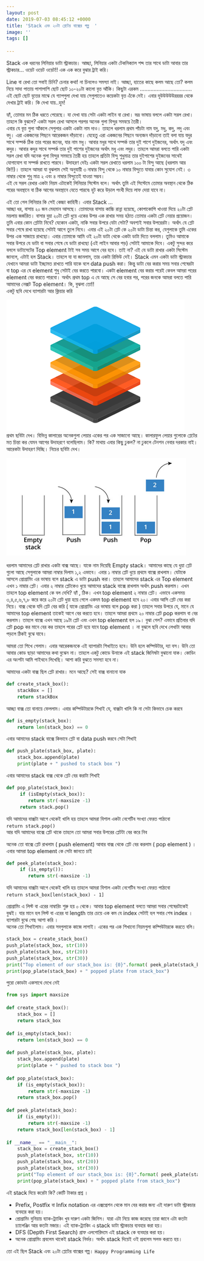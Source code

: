 ```yaml
---
layout: post
date: 2019-07-03 08:45:12 +0000
title: 'Stack এবং ২০টা প্লেটের বাক্সের গল্প  '
image: ''
tags: []

---
```

Stack এক ধরনের লিনিয়ার ডাটা স্ট্রাকচার। আচ্ছা, লিনিয়ার একটা টেকনিক্যাল শব্দ তার সাথে ডাটা আবার তার স্ট্রাকচার... ওয়েট ওয়েট ওয়েট!! এক এক করে বুঝার ট্রাই করি।

Line বা রেখা তো সবাই চিনি? চেনার কথা! না চিনলেও সমস্যা নাই। আচ্ছা, হাতের কাছে কলম আছে তো? কলম নিয়ে সাদা পাতায় পাশাপাশি ছোট ছোট ১০-২০টা কালো বৃত্ত আঁকি। কিছুটা এরকম ..................................  
এই ছোট ছোট বৃত্তের মাঝে যে গ্যাপগুলা দেখা যায় সেগুলাতেও কয়েকটা বৃত্ত এঁকে দেই। এবার দূউউউউউরররর থেকে দেখার ট্রাই করি। কি দেখা যায়..হুম!

হ্যাঁ, তোমার মন ঠিক ধরতে পেরেছে। যা দেখা যায় সেটা একটা লাইন বা রেখা। ভদ্র ভাষায় বললে একটা সরল রেখা। তাহলে কি বুঝলে? একটা সরল রেখা আসলে পরপর অনেক গুলা বিন্দুর সমন্বয়ে তৈরী।  
এবার যে বৃত্ত গুলা আঁকলে সেগুলার একটা একটা নাম দাও। তাহলে ধরলাম প্রথম পাঁচটা নাম যদু, মধু, কদু, লদু এবং বদু। এরা একজনের পিছনে আরেকজন দাঁড়ানো। যেহেতু এরা একজনের পিছনে অন্যজন দাঁড়ানো তাই বলা যায় যদুর সাথে সম্পর্ক ঠিক তার পরের জনের, যার নাম মধু। আবার মধুর সাথে সম্পর্ক তার দুই পাশে দুইজনের, অর্থাৎ যদু এবং কদুর। আবার কদুর সাথে সম্পর্ক তার দুই পাশের দুইজনের অর্থাৎ মধু এবং লদুর। তাহলে আমরা বলতে পারি একটা সরল রেখা যদি অনেক গুলা বিন্দুর সমন্বয়ে তৈরী হয় তাহলে প্রতিটা বিন্দু শুধুমাত্র তার দুইপাশের দুইজনের সাথেই যোগাযোগ বা সম্পর্ক রাখতে পারবে। উদাহরণ দেইঃ একটা সরল রেখাতে ধরলাম ১০০ টা বিন্দু আছে (ধরলাম আর কি!!)। তাহলে আমরা যা বুঝলাম সেই অনুযায়ী ৩ নাম্বার বিন্দু থেকে ১০ নাম্বার বিন্দুতে যাবার কোন সুযোগ নেই। ৩ নাম্বার থেকে শুধু মাত্র ২ এবং ৪ নাম্বার বিন্দুতেই যাওয়া সম্ভব।  
এই যে সরল রেখার একটা নিয়ম এটাকেই লিনিয়ার সিস্টেম বলে। অর্থাৎ তুমি এই সিস্টেমে তোমার অবস্থান থেকে ঠিক পরের অবস্থানে বা ঠিক আগের অবস্থানে যেতে পারবে৷ হুট করে উড়াল পংখী দিয়ে লাফ দেয়া যাবে না।

এই তো গেল লিনিয়ার কি সেই কেচ্চা কাহিনী। এবার Stack ...  
আচ্ছা ধর, বাসায় ২০ জন মেহমান আসছে। তোমাদের বাসায় কাচ্চি রান্না হয়েছে, কোপাকোপি খাওয়া দিয়ে ২০টা প্লেট ময়লায় জর্জরিত। বাসার বুয়া ২০টা প্লেট ধুয়ে একের উপর এক রাখার সময় হঠাত তোমার একটা প্লেট নেয়ার প্রয়োজন। তুমি এবার কোন প্লেটটা নিবে? যেকোন একটা, নাকি সবার উপরে যেটা সেটা? অবশ্যই সবার উপরেরটা। অর্থাৎ যে প্লেট সবার শেষে রাখা হয়েছে সেটাই আগে তুলে নিবে। এবার এই ২০টা প্লেট কে ২০টা ডাটা চিন্তা কর, যেগুলাকে তুমি একের উপর এক সাজায়ে রাখছো। এবার তোমাকে আমি ওই ২০টা ডাটা থেকে একটা ডাটা দিতে বললাম। তুমিও আমাকে সবার উপরে যে ডাটা বা সবার শেষে যে ডাটা রাখছো (এই লাইন আবার পড়) সেটাই আমাকে দিবে। একটু সুন্দর করে বললে ডাটাসেটের Top element টাই সব সময় আগে বের হবে। তাই না? এই যে ডাটা রাখার একটা সিস্টেম জানলে, এটাই হল Stack। তাহলে যা যা জানলাম, তার একটা রিভিউ দেই। Stack এমন একটা ডাটা স্ট্রাকচার যেখানে আমরা ডাটা ইচ্ছামত রাখতে পারি যাকে বলে data push করা। কিন্তু ডাটা বের করার সময় সবার শেষেরটা বা top এর যে element শুধু সেটাই বের করতে পারবো। একটা element বের করার পরেই কেবল আমরা পরের element বের করতে পারবো। অর্থাৎ প্রথম top এ যে আছে সে বের হবার পর, পরের জনকে আমরা বলতে পারি আমাদের নেক্সট Top element। কি, বুঝলা তো!!  
একটু ছবি দেখে ব্যাপারটা আর ক্লিয়ার করি

![](/uploads/stack.png)  
প্রথম ছবিটা দেখ। বিভিন্ন কালারের অনেকগুলা লেয়ার একের পর এক সাজানো আছে। কালারফুল লেয়ার গুলোকে প্লেটের মত চিন্তা কর যেমন আগের উদাহরণে বলেছিলাম। কি? মাথায় এবার কিছু ঢুকল? না ঢুকলে টেনশন নেবার দরকার নাই। আরেকটা উদাহরণ দিচ্ছি। নিচের ছবিটা দেখ।

![](/uploads/stack-top.jpg)

ধরলাম আমাদের প্লেট রাখার একটা বাক্স আছে। যাকে নাম দিয়েছি Empty stack। আমাদের কাছে যে ধুয়া প্লেট গুলো আছে সেগুলাকে আমরা নাম্বার দিলাম ১,২ এভাবে। এবার ১ নাম্বার প্লেট ধুয়ে প্রথমে বাক্সে রাখলাম। যেটাকে আসলে প্রোগ্রামিং এর ভাষায় বলে stack এ ডাটা push করা। তাহলে আমাদের stack এর Top element এখন ১ নাম্বার প্লেট। এবার ২ নাম্বার প্লেটকেও ধুয়ে আমাদের stack বাক্সে রাখলাম অর্থাৎ push করলাম। এখন তাহলে top element কে বল দেখি?  হ্যাঁ , ঠিক। এখন top element ২ নাম্বার প্লেট। এভাবে একসময় ৩,৪,৫,৬,৭,৮ করে করে ২০টা প্লেট ধুয়া হয়ে গেলে একদম top element হবে ২০। এবার আসি প্লেট বের করা নিয়ে। বাক্স থেকে যদি প্লেট বের করি ( যাকে প্রোগ্রামিং এর ভাষায় বলে pop করা ) তাহলে সবার উপরে যে, মানে যে আমাদের top element তাকেই আগে বের করতে হবে। তাহলে আমরা প্রথমে ২০ নাম্বার প্লেট pop করলাম বা বের করলাম। তাহলে বাক্সে এখন আছে ১৯টা প্লেট এবং এখন top element হল ১৯। বুঝা গেল? এভাবে প্রতিবার যদি প্লেট pop কর মানে বের কর তাহলে পরের প্লেট হয়ে যাবে top element । না বুঝলে ছবি দেখে লেখাটা আবার পড়লে ঠিকই বুঝে যাবে।

  
আমরা তো শিখে গেলাম। এবার আরেকজনকে এই ব্যাপারটা শিখাইতে হবে। উনি হলে কম্পিউটার, দ্যা বস। উনি তো আবার কোড ছাড়া আমাদের কথা বুঝেন না। তাহলে একটু কোডে উনাকে এই stack জিনিষটা বুঝানো যাক। কোডিং এর অংশটা আমি পাইথনে লিখেছি। আশা করি বুঝতে সমস্যা হবে না।

আমাদের একটা বাক্স ছিল প্লেট রাখার। মনে আছে? সেই বাক্স বানানো যাক

``` python
def create_stack_box():   
	stackBox = []   
 	return stackBox
```

আচ্ছা বাক্স তো বানায়ে ফেললাম। এবার কম্পিউটারকে শিখাই যে, বাক্সটা খালি কি না সেটা কিভাবে চেক করবে

``` python  
def is_empty(stack_box):   
	return len(stack_box) == 0   
```

এবার আমাদের stack বাক্সে কিভাবে প্লেট বা data push করবে সেটা শিখাই

``` python 
def push_plate(stack_box, plate):   
	stack_box.append(plate)   
	print(plate + " pushed to stack box ")  
```

এবার আমাদের stack বাক্স থেকে প্লেট বের করাটা শিখাই

``` python  
def pop_plate(stack_box):   
     if (isEmpty(stack_box)):   
     	return str(-maxsize -1)
     return stack.pop() 
```

যদি আমাদের বাক্সটা আগে থেকেই খালি হয় তাহলে আমরা বিশাল একটা নেগেটিব সংখ্যা ফেরত পাঠাবো  
`return stack.pop()`  
আর যদি আমাদের বাক্সে প্লেট থাকে তাহলে তো আমরা সবার উপরের প্লেটটা বের করে নিব

অনেক তো বাক্সে প্লেট রাখলাম ( push element) আবার বাক্স থেকে প্লেট বের করলাম ( pop element ) । এবার আমরা top element কে সেটা জানতে চাই

``` python  
def peek_plate(stack_box):   
     if (is_empty()):   
     	return str(-maxsize -1) 
```

যদি আমাদের বাক্সটা আগে থেকেই খালি হয় তাহলে আমরা বিশাল একটা নেগেটিব সংখ্যা ফেরত পাঠাবো  
`return stack_box[len(stack_box) - 1]`

প্রোগ্রামিং এ লিস্ট বা এরের নাম্বারিং শুরু হয় ০ থেকে। আবার top element বলতে আমরা সবার শেষেরটাকেই বুঝই। যার মানে হল লিস্ট বা এরের যা length তার চেয়ে এক কম যে index সেটাই হল সবার শেষ index । ব্যাপারটা বুঝে গেছ আশা করি ।  
অনেক তো শিখাইলাম। এবার সবগুলাকে কাজে লাগাই। একের পর এক শিখানো নিয়মগুলা কম্পিউটারকে করতে বলি।

``` python
stack_box = create_stack_box()   
push_plate(stack_box, str(10))   
push_plate(stack_box, str(20))   
push_plate(stack_box, str(30))   
print("Top element of our stack_box is: {0}".format( peek_plate(stack_box) ))  
print(pop_plate(stack_box) + " popped plate from stack_box")  
```

পুরো কোডটা একসাথে দেখে নেই

``` python
from sys import maxsize   
  
def create_stack_box():   
	stack_box = []   
	return stack_box  
  
def is_empty(stack_box):   
	return len(stack_box) == 0   
  
def push_plate(stack_box, plate):   
	stack_box.append(plate)   
	print(plate + " pushed to stack box ")  
  
def pop_plate(stack_box):   
	if (is_empty(stack_box)):   
 		return str(-maxsize -1)  
	return stack_box.pop()  
  
def peek_plate(stack_box):   
	if (is_empty()):   
		return str(-maxsize -1)   
	return stack_box[len(stack_box) - 1]  
  
if __name__ == "__main__":   
	stack_box = create_stack_box()   
	push_plate(stack_box, str(10))   
	push_plate(stack_box, str(20))   
	push_plate(stack_box, str(30))   
	print("Top element of our stack_box is: {0}".format( peek_plate(stack_box) ))  
	print(pop_plate(stack_box) + " popped plate from stack_box")
```

এই stack দিয়ে করেটা কি? কোটি টাকার প্রশ্ন ।

* Prefix, Postfix বা Infix notation এর এক্সপ্রেশন থেকে মান বের করার জন্য এই দারুণ ডাটা স্ট্রাকচার ব্যবহার করা হয়।
* প্রোগ্রামিং দুনিয়ায় ব্যাক-ট্র্যাকিং খুব দারুণ একটা জিনিস। যারা এটা নিয়ে কাজ করেছে তারা জানে এটা কতটা চ্যালেঞ্জিং আর কতটা মজার। এই ব্যাক-ট্র্যাকিং এ stack ডাটা স্ট্রাকচার ব্যবহার করা হয়।
* DFS (Depth First Search) গ্রাফ এলগোরিদমে এই stack কে ব্যবহার করা হয়।
* অনেক প্রোগ্রামিং প্রবলেম থাকেই stack নির্ভর। অর্থাৎ stack দিয়েই ওই প্রবলেম সলভ করতে হয়।

তো এই ছিল Stack এবং ২০টা প্লেটের বাক্সের গল্প। `Happy Programming Life`